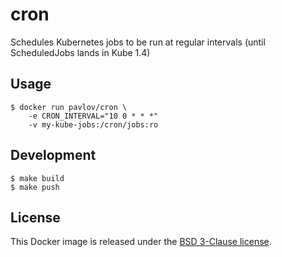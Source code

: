 # cron

Schedules Kubernetes jobs to be run at regular intervals (until ScheduledJobs lands in Kube 1.4)

## Usage

    $ docker run pavlov/cron \
        -e CRON_INTERVAL="10 0 * * *"
        -v my-kube-jobs:/cron/jobs:ro

## Development

    $ make build
    $ make push

## License

This Docker image is released under the [BSD 3-Clause license](https://github.com/usepavlov/cron/blob/master/LICENSE).
